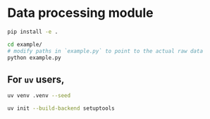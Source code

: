 # Data processing module

```bash
pip install -e .
```

```bash
cd example/
# modify paths in `example.py` to point to the actual raw data
python example.py
```

## For `uv` users,

```bash
uv venv .venv --seed
```

```bash
uv init --build-backend setuptools
```